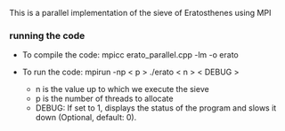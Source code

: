 This is a parallel implementation of the sieve of Eratosthenes using MPI

### running the code

* To compile the code: mpicc erato_parallel.cpp -lm -o erato

* To run the code: mpirun -np < p > ./erato < n > < DEBUG >

    - n is the value up to which we execute the sieve
    - p is the number of threads to allocate
    - DEBUG: If set to 1, displays the status of the program and slows it down (Optional, default: 0).
